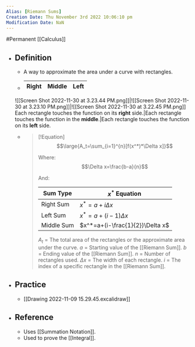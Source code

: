 ```yaml
---
Alias: [Riemann Sums]
Creation Date: Thu November 3rd 2022 10:06:10 pm 
Modification Date: NaN
---
```

#Permanent [[Calculus]]

- ## Definition
	- A way to approximate the area under a curve with rectangles.
	- **Right**|**Middle**|**Left**
	  ---|---|---
	![[Screen Shot 2022-11-30 at 3.23.44 PM.png]]|![[Screen Shot 2022-11-30 at 3.23.10 PM.png]]|![[Screen Shot 2022-11-30 at 3.22.45 PM.png]]
	Each rectangle touches the function on its **right** side.|Each rectangle touches the function in the **middle**.|Each rectangle touches the function on its **left** side.
	- > [!Equation]
	  > $$\large{A_t=\sum_{i=1}^{n}[f(x^*)*\Delta x]}$$
	  > 
	  > Where: $$\Delta x=\frac{b-a}{n}$$
	  > 
	  > And:
	  > 
	  > Sum Type|$x^*$ Equation
	  > ---|---
	  > Right Sum|$x^*=a+i\Delta x$
	  > Left Sum|$x^*=a+(i-1)\Delta x$
	  > Middle Sum|$x^*=a+(i-\frac{1}{2})\Delta x$
	  > 
	  > $A_t$ = The total area of the rectangles or the approximate area under the curve.
	  > $a$ = Starting value of the [[Riemann Sum]].
	  > $b$ = Ending value of the [[Riemann Sum]].
	  > $n$ = Number of rectangles used.
	  > $\Delta x$ = The width of each rectangle.
	  > $i$ = The index of a specific rectangle in the [[Riemann Sum]].
- ## Practice
	- [[Drawing 2022-11-09 15.29.45.excalidraw]]
- ## Reference
	- Uses [[Summation Notation]].
	- Used to prove the [[Integral]].